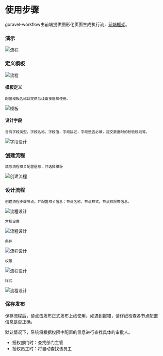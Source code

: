 # 使用步骤

goravel-workflow由前端提供图形化页面生成执行流，[前端框架](https://github.com/hulutech-web/goravel-workflow-vue)。

### 演示
![流程](../.vuepress/public/images/flow_link.png)

### 定义模板
![流程](../.vuepress/public/images/flow_dashboard.png)
#### 模板定义

    配置模板名称以提供后续直接选择使用。

![模板](../.vuepress/public/images/template_define.png)
#### 设计字段

    含有字段类型，字段名称，字段值，字段描述，字段是否必填，提交数据时的校验规则等。

![字段设计](../.vuepress/public/images/field_design.png)

### 创建流程

    填写流程相关配置信息，并选择模板

![创建流程](../.vuepress/public/images/flow_create.png)


### 设计流程

    创建流程步骤节点，并配置相关信息：节点名称，节点样式，节点权限等信息。

![流程设计](../.vuepress/public/images/flow_link.png)

    常规设置

![流程设计](../.vuepress/public/images/flow_normal.png)

    条件
    
![流程设计](../.vuepress/public/images/flow_condition.png)

    权限
    
![流程设计](../.vuepress/public/images/flow_permission.png)

    样式
    
![流程设计](../.vuepress/public/images/flow_style.png)

### 保存发布

保存流程后，请点击发布正式发布上线使用，如遇到报错，请仔细检查各节点配置信息是否正确。

默认情况下，系统将根据权限中配置的信息进行查找具体的审批人。
- 授权部门时：查找部门主管
- 授权员工时：将自动查找该员工